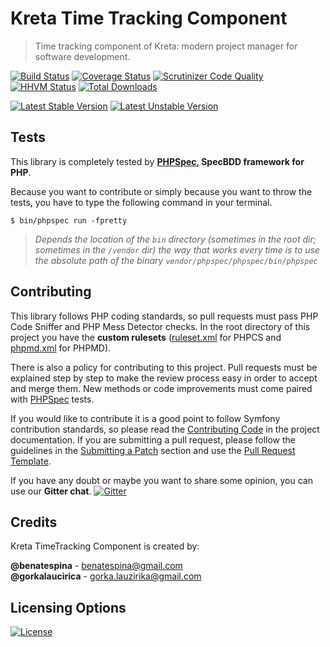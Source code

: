 # Kreta Time Tracking Component
> Time tracking component of Kreta: modern project manager for software development.

[![Build Status](https://travis-ci.org/kreta-plugins/TimeTracking.svg?branch=master)](https://travis-ci.org/kreta-plugins/TimeTracking)
[![Coverage Status](https://img.shields.io/coveralls/kreta-plugins/TimeTracking.svg)](https://coveralls.io/r/kreta-plugins/TimeTracking)
[![Scrutinizer Code Quality](https://scrutinizer-ci.com/g/kreta-plugins/TimeTracking/badges/quality-score.png?b=master)](https://scrutinizer-ci.com/g/kreta-plugins/TimeTracking/?branch=master)
[![HHVM Status](http://hhvm.h4cc.de/badge/kreta/kreta/time-tracking.svg)](http://hhvm.h4cc.de/package/kreta/time-tracking)
[![Total Downloads](https://poser.pugx.org/kreta/time-tracking/downloads)](https://packagist.org/packages/kreta/time-tracking)

[![Latest Stable Version](https://poser.pugx.org/kreta/time-tracking/v/stable.svg)](https://packagist.org/packages/kreta/time-tracking)
[![Latest Unstable Version](https://poser.pugx.org/kreta/time-tracking/v/unstable.svg)](https://packagist.org/packages/kreta/time-tracking)

Tests
-----

This library is completely tested by **[PHPSpec][1], SpecBDD framework for PHP**.

Because you want to contribute or simply because you want to throw the tests, you have to type the following command
in your terminal.

    $ bin/phpspec run -fpretty

>*Depends the location of the `bin` directory (sometimes in the root dir; sometimes in the `/vendor` dir) the way that
works every time is to use the absolute path of the binary `vendor/phpspec/phpspec/bin/phpspec`*

Contributing
------------

This library follows PHP coding standards, so pull requests must pass PHP Code Sniffer and PHP Mess Detector
checks. In the root directory of this project you have the **custom rulesets** ([ruleset.xml]() for PHPCS and
[phpmd.xml]() for PHPMD).

There is also a policy for contributing to this project. Pull requests must
be explained step by step to make the review process easy in order to
accept and merge them. New methods or code improvements must come paired with [PHPSpec][1] tests.

If you would like to contribute it is a good point to follow Symfony contribution standards,
so please read the [Contributing Code][2] in the project
documentation. If you are submitting a pull request, please follow the guidelines
in the [Submitting a Patch][3] section and use the [Pull Request Template][4].

If you have any doubt or maybe you want to share some opinion, you can use our **Gitter chat**.
[![Gitter](https://badges.gitter.im/Join%20Chat.svg)](https://gitter.im/kreta/kreta?utm_source=badge&utm_medium=badge&utm_campaign=pr-badge&utm_content=badge)

[1]: http://www.phpspec.net/
[2]: http://symfony.com/doc/current/contributing/code/index.html
[3]: http://symfony.com/doc/current/contributing/code/patches.html#check-list
[4]: http://symfony.com/doc/current/contributing/code/patches.html#make-a-pull-request

Credits
-------
Kreta TimeTracking Component is created by:
>
**@benatespina** - [benatespina@gmail.com](mailto:benatespina@gmail.com)<br/>
**@gorkalaucirica** - [gorka.lauzirika@gmail.com](mailto:gorka.lauzirika@gmail.com)

Licensing Options
-----------------
[![License](https://poser.pugx.org/kreta/time-tracking/license.svg)](https://github.com/kreta/kreta/blob/master/LICENSE)
